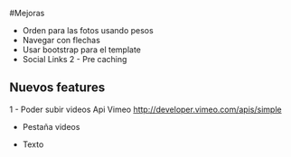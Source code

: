 #Mejoras

- Orden para las fotos usando pesos
- Navegar con flechas
- Usar bootstrap para el template
- Social Links
2 - Pre caching

## Nuevos features

1 - Poder subir videos
    Api Vimeo http://developer.vimeo.com/apis/simple
- Pestaña videos

- Texto


